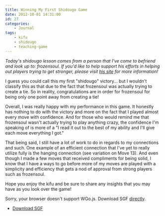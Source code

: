 ```yaml
---
title: Winning My First Shidougo Game
date: 2012-10-01 14:31:00
id: 27
categories:
	- Journal
tags:
	- kifu
	- shidougo
	- teaching-game
---
```


_Today's shidougo lesson comes from a person that I've come to befriend and look up to: frozensoul. If you'd like to help support his efforts in helping out players trying to get stronger, please visit [his site](http://www.clossiusreviewroom.com/) for more information!_

I guess you could call this my first "shidougo" victory... but I wouldn't classify this as that due to the fact that frozensoul was actually trying to create a tie. So in reality, congratulations are in order for frozensoul for being only one point away from creating a tie!

Overall, I was really happy with my performance in this game. It honestly has nothing to do with the victory and more on the fact that I played almost every move with confidence. And for those who would remind me that frozensoul wasn't actually trying to play anything crazy, the confidence I'm speaking of is more of a "I read it out to the best of my ability and I'll give each move everything I got."

<!--more-->

That being said, I still have a lot of work to do in regards to my connections and such. One example of an efficient connection that I've yet to really utilize fully is the hanging connection (see variation on Move 13). And even though I made a few moves that received compliments for being solid, I know that I have a ways to go before more of my moves are played with a simplicity and efficiency that gets a nod of approval from strong players such as frozensoul.

Hope you enjoy the kifu and be sure to share any insights that you may have as you look over the game!

<article>
	<section data-wgo="/kifu/2012/2012.10.01-First-Shidougo.sgf" data-wgo-enablewheel="false" style="width: 100%">
	  <p>Sorry, your browser doesn't support WGo.js. Download SGF <a href="/kifu/2012/2012.10.01-First-Shidougo.sgf">directly</a>.</p>
	</section>
	<div><ul><li><a href="/kifu/2012/2012.10.01-First-Shidougo.sgf">Download SGF</a></li></ul></div>
</article>

